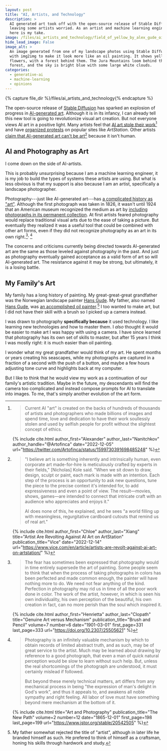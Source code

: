 ```yaml
---
layout: post
title: "AI, Artists, and Technology"
description: >
  AI generated art took off with the open-source release of Stable Diffusion,
  leaving some artists worried. As an artist and machine learning engineer,
  here is my take.
image: /files/ai_artists_and_technology/field_of_yellow_by_alex_gude_oil_painted_by_stable_diffusion.jpg
hide_lead_image: False
image_alt: >
  An image generated from one of my landscape photos using Stable Diffusion
  with img2img to make it look more like an oil painting. It shows yellow
  flowers, with a forest behind them. The Jura Mountains loom behind the
  forest, and the sky is bright blue with some large white clouds.
categories:
  - generative-ai
  - machine-learning
  - opinions
---
```


{% capture file_dir %}/files/ai_artists_and_technology{% endcapture %}

The open-source release of [Stable Diffusion][sd] has sparked an explosion of
progress in [AI-generated art][ai_art]. Although it is in its infancy, I can
already tell this new tool is going to revolutionize visual art creation. But
not everyone views AI art in a positive light. Many artists feel that [AI art
stole their work][stolen][^stolen_quote] and have [organized protests][anti]
on popular sites like _ArtStation_. Other artists [claim that AI-generated art
can't be art][not_art][^not_art_quote] because it isn't
human.

[sd]: https://en.wikipedia.org/wiki/Stable_Diffusion
[ai_art]: https://en.wikipedia.org/wiki/Artificial_intelligence_art
[stolen]: https://twitter.com/Artofinca/status/1599730391698485248
[anti]: https://arstechnica.com/information-technology/2022/12/artstation-artists-stage-mass-protest-against-ai-generated-artwork/
[not_art]: https://www.vice.com/en/article/ake9me/artists-are-revolt-against-ai-art-on-artstation

[^stolen_quote]:
    > Current AI "art" is created on the backs of hundreds of thousands of
    > artists and photographers who made billions of images and spend time,
    > love and dedication to have their work soullessly stolen and used by
    > selfish people for profit without the slightest concept of ethics.

    {% include cite.html
      author_first="Alexander"
      author_last="Nanitchkov"
      author_handle="@Artofinca"
      date="2022-12-05"
      url="https://twitter.com/Artofinca/status/1599730391698485248"
    %}

[^not_art_quote]:
    >"I believe art is something inherently and intrinsically human, even
    >corporate art made-for-hire is meticulously crafted by experts in their
    >fields," [Nicholas] Kole said. "When we sit down to draw, design, sculpt
    >or paint, each mark is made with an intention. Each step of the process
    >is an opportunity to ask new questions, tune the piece to the precise
    >context it's intended for, to add expressiveness and even a point of
    >view. The result—movies, shows, games—are intended to connect that
    >intricate craft with an audience who appreciates and enjoys it." 
    >
    >AI does none of this, he explained, and he sees "a world filling up with
    >meaningless, regurgitative cardboard cutouts that remind us of real art."

    {% include cite.html
      author_first="Chloe"
      author_last="Xiang"
      title="Artist Are Revolting Against AI Art on ArtStation"
      publication_title="Vice"
      date="2022-12-14"
      url="https://www.vice.com/en/article/artists-are-revolt-against-ai-art-on-artstation/"
    %}

## AI and Photography as Art

I come down on the side of AI-artists.

This is probably unsurprising because I am a machine learning engineer, it is
my job to build the types of systems these artists are using. But what is less
obvious is that my support is also because I am an artist, specifically a
landscape photographer.

Photography---just like AI-generated art---has [a complicated history as
"art"][jstor]. Although the first photograph was taken in 1826, it wasn't
until 1924 that an American museum recognized the medium as art by [including
photographs in its permanent collection][as]. At first artists feared
photography would replace traditional visual arts due to the ease of taking a
picture. But eventually they realized it was a useful tool that could be
combined with other art forms, even if they did not recognize photography as
an art in its own right.[^brush_and_pencil]<sup>, </sup>[^the_new_path]

[jstor]: https://daily.jstor.org/when-photography-was-not-art/

[as]: https://en.wikipedia.org/wiki/Alfred_Stieglitz

[^brush_and_pencil]:
    > The fear has sometimes been expressed that photography would in time
    > entirely supersede the art of painting. Some people seem to think that
    > when the process of taking photographs in colors has been perfected and
    > made common enough, the painter will have nothing more to do. We need
    > not fear anything of the kind. Perfection in photography may rid us in
    > time of all the poor work done in color. The work of the artist,
    > however, in which is seen his own individuality, his own perception of
    > the beautiful, his own creation in fact, can no more perish than the
    > soul which inspired it.

    {% include cite.html
      author_first="Henrietta"
      author_last="Clopath"
      title="Genuine Art versus Mechanism"
      publication_title="Brush and Pencil"
      volume=7
      number=6
      date="1901-03-01"
      first_page=331
      last_page=333
      url="https://doi.org/10.2307/25505621"
    %}

[^the_new_path]:
    > Photography is an infinitely valuable mechanism by which to obtain
    > records of limited abstract truth, and as such, may be of great service
    > to the artist. Much may be learned about drawing by reference to a good
    > photograph, that even a man of quick natural perception would be slow to
    > learn without such help. But, unless the real shortcomings of the
    > photograph are understood, it must certainly mislead if followed.
    >
    > But beyond these merely technical matters, art differs from any
    > mechanical process in being "the expression of man's delight in God's
    > work", and thus it appeals to, and awakens all noble sympathy and right
    > feeling. All labor of love must have something beyond mere mechanism at
    > the bottom of it.

    {% include cite.html
      title="Art and Photography"
      publication_title="The New Path"
      volume=2
      number=12
      date="1865-12-01"
      first_page=198
      last_page=199
      url="https://www.jstor.org/stable/20542505"
    %}

The concerns and criticisms currently being directed towards AI-generated art
are the same as those leveled against photography in the past. And just as
photography eventually gained acceptance as a valid form of art so will
AI-generated art. The resistance against it may be strong, but ultimately, it
is a losing battle.

## My Family's Art

My family has a long history of painting. My great-great-great grandfather was
the Norwegian landscape painter [Hans Gude][hans_gude]. My father, also named
[Hans Gude][hans_gude_2], was [an accomplished oil
painter][painter].[^hans_art] I too wanted to make art, but I did not have
their skill with a brush so I picked up a camera instead.

[hans_gude]: https://en.wikipedia.org/wiki/Hans_Gude
[hans_gude_2]: https://www.hfgudeart.com/about2
[painter]: https://www.hfgudeart.com/

[^hans_art]:
    My father somewhat rejected the title of "artist", although in later life
    he branded himself as such. He prefered to think of himself as a
    craftsman, honing his skills through hardwork and study.

I was drawn to photography **specifically because** it used technology. I like
learning new technologies and how to master them. I _also_ thought it would be
easier to make art I was happy with using a camera. I have since learned that
photography has its own set of skills to master, but after 15 years I think I
was mostly right: it is much easier than oil painting.

I wonder what my great grandfather would think of my art. He spent months or
years creating his seascapes, while my photographs are captured in a fraction
of a second with the push of a button, and maybe a few hours adjusting tone
curve and highlights back at my computer.

But I like to think that he would view my work as a continuation of our
family's artistic tradition. Maybe in the future, my descendants will find the
camera too complicated and instead compose prompts for AI to translate into
images. To me, that's simply another evolution of the art form.
